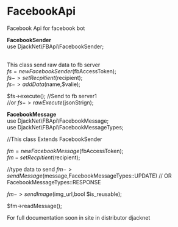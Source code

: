 # FacebookApi
Facebook Api for facebook bot

<b>FacebookSender</b><br>
use DjackNet\FBApi\FacebookSender;<br><br>

This class send raw data to fb server<br>
$fs=new FacebookSender($fbAccessToken);<br>
$fs->setRecpitient($recipient);<br>
$fs->addData($name,$valie);<br>

$fs->execute(); //Send to fb server1<br>
//or
$fs->rawExecute($jsonStrign);<br>


<b>FacebookMessage</b><br>
use DjackNet\FBApi\FacebookMessage;<br>
use DjackNet\FBApi\FacebookMessageTypes;<br>

//This class Extends FacebookSender<br>

$fm=new FacebookMessage($fbAccessToken);<br>
$fm-setRecpitient($recipient);<br>

//type data to send
$fm->sendMessage($message,FacebookMessageTypes::UPDATE) // OR FacebookMessageTypes::RESPONSE<br>

$fm->sendImage($img_url,bool $is_reusable);<br>

$fm->readMessage();<br>

For full documentation soon in site in distributor djacknet<br>
